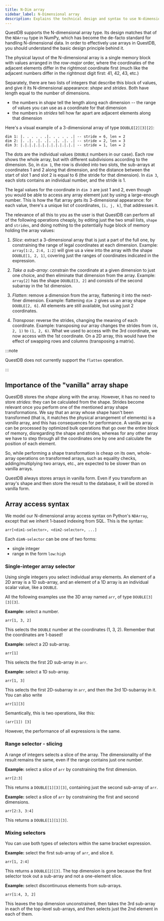 ```yaml
---
title: N-Dim array
sidebar_label: N-Dimensional array
description: Explains the technical design and syntax to use N-dimensional arrays.
---
```


QuestDB supports the N-dimensional array type. Its design matches that of the
`NDArray` type in NumPy, which has become the de-facto standard for handling
N-dimensional data. In order to effectively use arrays in QuestDB, you should
understand the basic design principle behind it.

The physical layout of the N-dimensional array is a single memory block with
values arranged in the _row-major_ order, where the coordinates of the adjacent
elements differ in the rightmost coordinate first (much like the adjacent
numbers differ in the rightmost digit first: 41, 42, 43, etc.)

Separately, there are two lists of integers that describe this block of values,
and give it its N-dimensional appearance: _shape_ and _strides_. Both have
length equal to the number of dimensions.

- the numbers in _shape_ tell the length along each dimension -- the range of
values you can use as a coordinate for that dimension
- the numbers in _strides_ tell how far apart are adjacent elements along that
dimension

Here's a visual example of a 3-dimensional array of type `DOUBLE[2][3][2]`:

```text
dim 1: |. . . . . .|. . . . . .| -- stride = 6, len = 2
dim 2: |. .|. .|. .|. .|. .|. .| -- stride = 2, len = 3
dim 3: |.|.|.|.|.|.|.|.|.|.|.|.| -- stride = 1, len = 2
```

The dots are the individual values (`DOUBLE` numbers in our case). Each row
shows the whole array, but with different subdivisions according to the
dimension. So, in `dim 1`, the row is divided into two slots, the sub-arrays at
coordinates 1 and 2 along that dimension, and the distance between the start of
slot 1 and slot 2 is equal to 6 (the stride for that dimension). In `dim 3`,
each slots contains an individual number, and the stride is 1.

The legal values for the coordinate in `dim 3` are just 1 and 2, even though you
would be able to access any array element just by using a large-enough number.
This is how the flat array gets its 3-dimensional appearance: for each value,
there's a unique list of coordinates, `[i, j, k]`, that addresses it.

The relevance of all this to you as the user is that QuestDB can perform all of
the following operations cheaply, by editing just the two small lists, `shape`
and `strides`, and doing nothing to the potentially huge block of memory holding
the array values:

1. _Slice_: extract a 3-dimensional array that is just a part of the full one,
   by constraining the range of legal coordinates at each dimension. Example:
   `array[1:2, 2:4, 1:2]` will give us a view into the array with the shape
   `DOUBLE[1, 2, 1]`, covering just the ranges of coordinates indicated in the
   expression.

2. _Take a sub-array_: constrain the coordinate at a given dimension to just one
   choice, and then eliminate that dimension from the array. Example:
   `array[2]` has the shape `DOUBLE[3, 2]` and consists of the second subarray
   in the 1st dimension.

3. _Flatten_: remove a dimension from the array, flattening it into the
   next-finer dimension. Example: flattening `dim 2` gives us an array shape
   `DOUBLE[2, 6]`. All elements are still available, but using just 2
   coordinates.

4. _Transpose_: reverse the strides, changing the meaning of each coordinate.
   Example: transposing our array changes the strides from `(6, 2, 1)` to
   `(1, 2, 6)`. What we used to access with the 3rd coordinate, we now access
   with the 1st coordinate. On a 2D array, this would have the effect of
   swapping rows and columns (transposing a matrix).

:::note

QuestDB does not currently support the `flatten` operation.

:::

## Importance of the "vanilla" array shape

QuestDB stores the _shape_ along with the array. However, it has no need to
store _strides_: they can be calculated from the shape. Strides become relevant
once you perform one of the mentioned array shape transformations. We say that
an array whose shape hasn't been transformed (that is, it matches the physical
arrangement of elements) is a _vanilla_ array, and this has consequences for
performance. A vanilla array can be processed by optimized bulk operations that
go over the entire block of memory, disregarding the shape and strides, whereas
for any other array we have to step through all the coordinates one by one and
calculate the position of each element.

So, while performing a shape transformation is cheap on its own, whole-array
operations on transformed arrays, such as equality checks, adding/multiplying
two arrays, etc., are expected to be slower than on vanilla arrays.

QuestDB always stores arrays in vanilla form. Even if you transform an array's
shape and then store the result to the database, it will be stored in vanilla
form.

## Array access syntax

We model our N-dimensional array access syntax on Python's `NDArray`, except that
we inherit 1-based indexing from SQL. This is the syntax:

```questdb-sql
arr[<dim1-selector>, <dim2-selector>, ...]
```

Each `dimN-selector` can be one of two forms:

- single integer
- range in the form `low:high`

### Single-integer array selector

Using single integers you select individual array elements. An element of a
2D array is a 1D sub-array, and an element of a 1D array is an individual
scalar value, like a `DOUBLE`.

All the following examples use the 3D array named `arr`, of type
`DOUBLE[3][3][3]`.

**Example:** select a number.

```questdb-sql
arr[1, 3, 2]
```

This selects the `DOUBLE` number at the coordinates (1, 3, 2). Remember that the
coordinates are 1-based!

**Example:** select a 2D sub-array.

```questdb-sql
arr[1]
```

This selects the first 2D sub-array in `arr`.

**Example:** select a 1D sub-array.

```questdb-sql
arr[1, 3]
```

This selects the first 2D-subarray in `arr`, and then the 3rd 1D-subarray in
it. You can also write

```questdb-sql
arr[1][3]
```

Semantically, this is two operations, like this:

```questdb-sql
(arr[1]) [3]
```

However, the performance of all expressions is the same.

### Range selector - slicing

A range of integers selects a slice of the array. The dimensionality of the
result remains the same, even if the range contains just one number.

**Example:** select a slice of `arr` by constraining the first dimension.

```questdb-sql
arr[2:3]
```

This returns a `DOUBLE[1][3][3]`, containing just the second sub-array of `arr`.

**Example:** select a slice of `arr` by constraining the first and second dimensions.

```questdb-sql
arr[2:3, 3:4]
```

This returns a `DOUBLE[1][1][3]`.

### Mixing selectors

You can use both types of selectors within the same bracket expression.

**Example:** select the first sub-array of `arr`, and slice it.

```questdb-sql
arr[1, 2:4]
```

This returns a `DOUBLE[2][3]`. The top dimension is gone because the first
selector took out a sub-array and not a one-element slice.

**Example:** select discontinuous elements from sub-arrays.

```questdb-sql
arr[1:4, 3, 2]
```

This leaves the top dimension unconstrained, then takes the 3rd sub-array in
each of the top-level sub-arrays, and then selects just the 2nd element in each
of them.

